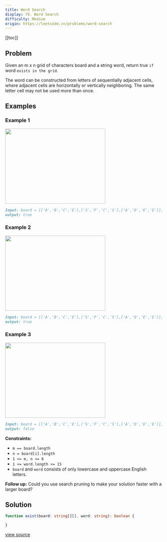 ```yaml
---
title: Word Search
display: 79. Word Search
difficulty: Medium
origin: https://leetcode.cn/problems/word-search
---
```


[[toc]]

## Problem

Given an m x n grid of characters board and a string word, return true `if` word `exists in the grid`.

The word can be constructed from letters of sequentially adjacent cells, where adjacent cells are horizontally or vertically neighboring. The same letter cell may not be used more than once.

## Examples

### Example 1

<img alt="" src="https://assets.leetcode.com/uploads/2020/11/04/word2.jpg" style="width: 322px; height: 242px;" />

```md
Input: board = [['A','B','C','E'],['S','F','C','S'],['A','D','E','E']], word = 'ABCCED'
output: true
```

### Example 2

<img alt="" src="https://assets.leetcode.com/uploads/2020/11/04/word-1.jpg" style="width: 322px; height: 242px;" />

```md
Input: board = [['A','B','C','E'],['S','F','C','S'],['A','D','E','E']], word = 'SEE'
output: true
```

### Example 3

<img alt="" src="https://assets.leetcode.com/uploads/2020/10/15/word3.jpg" style="width: 322px; height: 242px;" />

```md
Input: board = [['A','B','C','E'],['S','F','C','S'],['A','D','E','E']], word = 'ABCB'
output: false
```

**Constraints:**

- <code>m == board.length</code>
- <code>n = board[i].length</code>
- <code>1 &lt;= m, n &lt;= 6</code>
- <code>1 &lt;= word.length &lt;= 15</code>
- <code>board</code> and <code>word</code> consists of only lowercase and uppercase English letters.

**Follow up:** Could you use search pruning to make your solution faster with a larger board?

## Solution

```ts
function exist(board: string[][], word: string): boolean {

}
```

[view source](https://leetcode.cn/problems/word-search)
